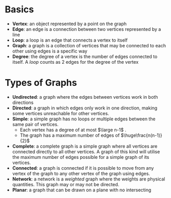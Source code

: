 # Basics
- **Vertex**: an object represented by a point on the graph
- **Edge**: an edge is a connection between two vertices represented by a line
- **Loop**: a loop is an edge that connects a vertex to itself
- **Graph**: a graph is a collection of vertices that may be connected to each other using edges is a specific way
- **Degree**: the degree of a vertex is the number of edges connected to itself. A *loop* counts as 2 edges for the degree of the vertex
# Types of Graphs
- **Undirected**: a graph where the edges between vertices work in both directions
- **Directed**: a graph in which edges only work in one direction, making some vertices unreachable for other vertices.
- **Simple**: a simple graph has no loops or multiple edges between the same pair of vertices. 
	- Each vertex has a degree of at most $\large n-1$ .
	- The graph has a maximum number of edges of $\huge\frac{n(n-1)}{2}$
- **Complete**: a complete graph is a simple graph where all vertices are connected directly to all other vertices. A graph of this kind will utilise the maximum number of edges possible for a simple graph of its vertices.
- **Connected**: a graph is connected if it is possible to move from any vertex of the graph to any other vertex of the graph using edges.
- **Network**: a network is a *weighted* graph where the weights are physical quantities. This graph may or may not be directed.
- **Planar**: a graph that can be drawn on a plane with no intersecting 